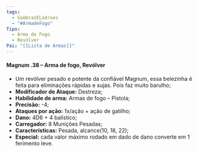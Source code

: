 ```yaml
---
tags:
  - SombrasELadroes
  - "#ArmadeFogo"
Tipo:
  - Arma de Fogo
  - Revólver
Pai: "[[Lista de Armas]]"
---
```

#### Magnum .38 – Arma de fogo, Revólver
- Um revólver pesado e potente da confiável Magnum, essa belezinha é feita para eliminações rápidas e sujas. Pois faz muito barulho;
- **Modificador de Ataque:** Destreza;
- **Habilidade de arma:** Armas de fogo – Pistola;
- **Precisão:** -4;
- **Ataques por ação:** 1x/ação + ação de gatilho;
- **Dano:** 4D6 + 4 balístico;
- **Carregador:** 8 Munições Pesadas;
- **Características:** Pesada, alcance(10, 18, 22);
- **Especial:** cada valor máximo rodado em dado de dano converte em 1 ferimento leve.
